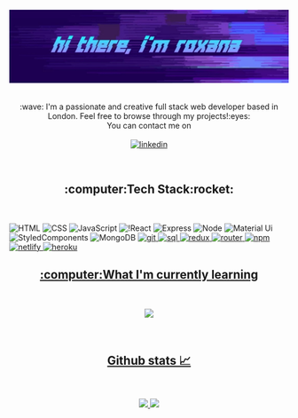 ![banner](https://github.com/roxana-florea/roxana-florea/blob/main/IMG_20210316_172600.jpg)</br></br>

<p align="center">
 :wave: I'm a passionate and creative full stack web developer based in London. Feel free to browse through my projects!:eyes:<br/>
You can contact me on<br/><br/><a href="https://www.linkedin.com/in/roxana-florea-53155a83/"><img src="https://img.shields.io/badge/LinkedIn-0077B5?style=for-the-badge&logo=linkedin&logoColor=white" alt="linkedin"/></a>

</p>


<br/>

<h2 align="center">:computer:Tech Stack:rocket:</h2><br/>

![HTML](https://img.shields.io/badge/HTML-239120?style=for-the-badge&logo=html5&logoColor=white)
![CSS](https://img.shields.io/badge/CSS3-1572B6?style=for-the-badge&logo=css3&logoColor=white)
![JavaScript](https://img.shields.io/badge/JavaScript-F7DF1E?style=for-the-badge&logo=javascript&logoColor=black)
![!React](https://img.shields.io/badge/React-20232A?style=for-the-badge&logo=react&logoColor=61DAFB)
![Express](https://img.shields.io/badge/Express.js-000000?style=for-the-badge&logo=express&logoColor=white)
![Node](https://img.shields.io/badge/Node.js-43853D?style=for-the-badge&logo=node.js&logoColor=white)
![Material Ui](https://img.shields.io/badge/Material--UI-0081CB?style=for-the-badge&logo=material-ui&logoColor=white)
![StyledComponents](https://img.shields.io/badge/styled--components-DB7093?style=for-the-badge&logo=styled-components&logoColor=white)
![MongoDB](https://img.shields.io/badge/MongoDB-4EA94B?style=for-the-badge&logo=mongodb&logoColor=white)
<a href="https://github.com/jstrieb/github-stats" align="center">
![git](https://img.shields.io/badge/Git-F05032?style=for-the-badge&logo=git&logoColor=white)
![sql](https://img.shields.io/badge/MySQL-00000F?style=for-the-badge&logo=mysql&logoColor=white)
![redux](https://img.shields.io/badge/Redux-593D88?style=for-the-badge&logo=redux&logoColor=white)
![router](https://img.shields.io/badge/React_Router-CA4245?style=for-the-badge&logo=react-router&logoColor=white)
![npm](https://img.shields.io/badge/npm-CB3837?style=for-the-badge&logo=npm&logoColor=white)
![netlify](https://img.shields.io/badge/Netlify-00C7B7?style=for-the-badge&logo=netlify&logoColor=white)
![heroku](https://img.shields.io/badge/Heroku-430098?style=for-the-badge&logo=heroku&logoColor=white)
<br/>
 
 <h2 align="center">:computer:What I'm currently learning</h2><br/>

<p align="center">
<img src="https://img.shields.io/badge/jQuery-0769AD?style=for-the-badge&logo=jquery&logoColor=white"/>

</p><br/>
<h2 align="center">Github stats 📈</h2><br/>
 <p align="center">
 
![](https://github.com/roxana-florea/git-stats/blob/master/generated/languages.svg)
![](https://github.com/roxana-florea/git-stats/blob/master/generated/overview.svg)

</p>
